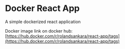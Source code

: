# Docker React App
A simple dockerized react application

Docker image link on docker hub: [https://hub.docker.com/r/rolandsankara/react-app/tags](https://hub.docker.com/r/rolandsankara/react-app/tags)